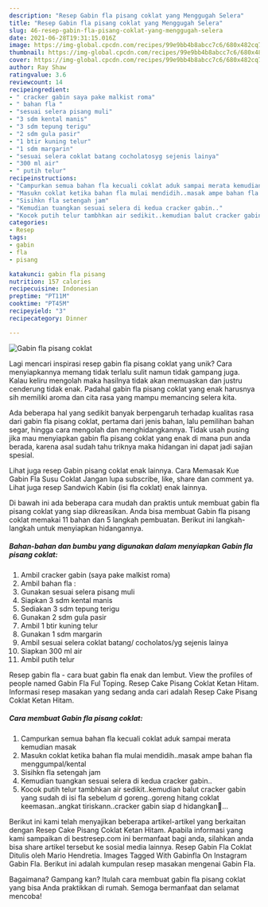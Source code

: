 ```yaml
---
description: "Resep Gabin fla pisang coklat yang Menggugah Selera"
title: "Resep Gabin fla pisang coklat yang Menggugah Selera"
slug: 46-resep-gabin-fla-pisang-coklat-yang-menggugah-selera
date: 2021-06-28T19:31:15.016Z
image: https://img-global.cpcdn.com/recipes/99e9bb4b8abcc7c6/680x482cq70/gabin-fla-pisang-coklat-foto-resep-utama.jpg
thumbnail: https://img-global.cpcdn.com/recipes/99e9bb4b8abcc7c6/680x482cq70/gabin-fla-pisang-coklat-foto-resep-utama.jpg
cover: https://img-global.cpcdn.com/recipes/99e9bb4b8abcc7c6/680x482cq70/gabin-fla-pisang-coklat-foto-resep-utama.jpg
author: Ray Shaw
ratingvalue: 3.6
reviewcount: 14
recipeingredient:
- " cracker gabin saya pake malkist roma"
- " bahan fla "
- "sesuai selera pisang muli"
- "3 sdm kental manis"
- "3 sdm tepung terigu"
- "2 sdm gula pasir"
- "1 btir kuning telur"
- "1 sdm margarin"
- "sesuai selera coklat batang cocholatosyg sejenis lainya"
- "300 ml air"
- " putih telur"
recipeinstructions:
- "Campurkan semua bahan fla kecuali coklat aduk sampai merata kemudian masak"
- "Masukn coklat ketika bahan fla mulai mendidih..masak ampe bahan fla menggumpal/kental"
- "Sisihkn fla setengah jam"
- "Kemudian tuangkan sesuai selera di kedua cracker gabin.."
- "Kocok putih telur tambhkan air sedikit..kemudian balut cracker gabin yang sudah di isi fla sebelum d goreng..goreng hitang coklat keemasan..angkat tiriskann..cracker gabin siap d hidangkan🤗..."
categories:
- Resep
tags:
- gabin
- fla
- pisang

katakunci: gabin fla pisang 
nutrition: 157 calories
recipecuisine: Indonesian
preptime: "PT11M"
cooktime: "PT45M"
recipeyield: "3"
recipecategory: Dinner

---
```



![Gabin fla pisang coklat](https://img-global.cpcdn.com/recipes/99e9bb4b8abcc7c6/680x482cq70/gabin-fla-pisang-coklat-foto-resep-utama.jpg)

Lagi mencari inspirasi resep gabin fla pisang coklat yang unik? Cara menyiapkannya memang tidak terlalu sulit namun tidak gampang juga. Kalau keliru mengolah maka hasilnya tidak akan memuaskan dan justru cenderung tidak enak. Padahal gabin fla pisang coklat yang enak harusnya sih memiliki aroma dan cita rasa yang mampu memancing selera kita.

Ada beberapa hal yang sedikit banyak berpengaruh terhadap kualitas rasa dari gabin fla pisang coklat, pertama dari jenis bahan, lalu pemilihan bahan segar, hingga cara mengolah dan menghidangkannya. Tidak usah pusing jika mau menyiapkan gabin fla pisang coklat yang enak di mana pun anda berada, karena asal sudah tahu triknya maka hidangan ini dapat jadi sajian spesial.

Lihat juga resep Gabin pisang coklat enak lainnya. Cara Memasak Kue Gabin Fla Susu Coklat Jangan lupa subscribe, like, share dan comment ya. Lihat juga resep Sandwich Kabin (isi fla coklat) enak lainnya.


Di bawah ini ada beberapa cara mudah dan praktis untuk membuat gabin fla pisang coklat yang siap dikreasikan. Anda bisa membuat Gabin fla pisang coklat memakai 11 bahan dan 5 langkah pembuatan. Berikut ini langkah-langkah untuk menyiapkan hidangannya.

<!--inarticleads1-->

##### Bahan-bahan dan bumbu yang digunakan dalam menyiapkan Gabin fla pisang coklat:

1. Ambil  cracker gabin (saya pake malkist roma)
1. Ambil  bahan fla :
1. Gunakan sesuai selera pisang muli
1. Siapkan 3 sdm kental manis
1. Sediakan 3 sdm tepung terigu
1. Gunakan 2 sdm gula pasir
1. Ambil 1 btir kuning telur
1. Gunakan 1 sdm margarin
1. Ambil sesuai selera coklat batang/ cocholatos/yg sejenis lainya
1. Siapkan 300 ml air
1. Ambil  putih telur


Resep gabin fla - cara buat gabin fla enak dan lembut. View the profiles of people named Gabin Fla Ful Toping. Resep Cake Pisang Coklat Ketan Hitam. Informasi resep masakan yang sedang anda cari adalah Resep Cake Pisang Coklat Ketan Hitam. 

<!--inarticleads2-->

##### Cara membuat Gabin fla pisang coklat:

1. Campurkan semua bahan fla kecuali coklat aduk sampai merata kemudian masak
1. Masukn coklat ketika bahan fla mulai mendidih..masak ampe bahan fla menggumpal/kental
1. Sisihkn fla setengah jam
1. Kemudian tuangkan sesuai selera di kedua cracker gabin..
1. Kocok putih telur tambhkan air sedikit..kemudian balut cracker gabin yang sudah di isi fla sebelum d goreng..goreng hitang coklat keemasan..angkat tiriskann..cracker gabin siap d hidangkan🤗...


Berikut ini kami telah menyajikan beberapa artikel-artikel yang berkaitan dengan Resep Cake Pisang Coklat Ketan Hitam. Apabila informasi yang kami sampaikan di bestresep.com ini bermanfaat bagi anda, silahkan anda bisa share artikel tersebut ke sosial media lainnya. Resep Gabin Fla Coklat Ditulis oleh Mario Hendretia. Images Tagged With Gabinfla On Instagram Gabin Fla. Berikut ini adalah kumpulan resep masakan mengenai Gabin Fla. 

Bagaimana? Gampang kan? Itulah cara membuat gabin fla pisang coklat yang bisa Anda praktikkan di rumah. Semoga bermanfaat dan selamat mencoba!
